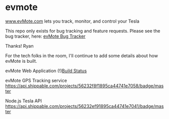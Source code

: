 # evmote
www.evMote.com lets you track, monitor, and control your Tesla

This repo only exists for bug tracking and feature requests.  Please see the bug tracker, here:
[evMote Bug Tracker](https://github.com/rsteckler/evmote/issues)

Thanks!
Ryan

For the tech folks in the room, I'll continue to add some details about how evMote is built.  

evMote Web Application
(!)[Build Status](https://api.shippable.com/projects/5627f439954d220c0045f24a/badge/master)

evMote GPS Tracking service
https://api.shippable.com/projects/56232f8f1895ca44741e7058/badge/master

Node.js Tesla API
https://api.shippable.com/projects/56232ef91895ca44741e7041/badge/master



